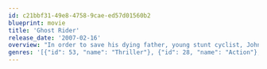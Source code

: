 ```yaml
---
id: c21bbf31-49e8-4758-9cae-ed57d01560b2
blueprint: movie
title: 'Ghost Rider'
release_date: '2007-02-16'
overview: "In order to save his dying father, young stunt cyclist, Johnny Blaze sells his soul to Mephistopheles and sadly parts from the pure-hearted, Roxanne Simpson, the love of his life. Years later, Johnny's path crosses again with Roxanne, now a go-getting reporter, and also with Mephistopheles, who offers to release Johnny's soul if Johnny becomes the fabled, fiery 'Ghost Rider'."
genres: '[{"id": 53, "name": "Thriller"}, {"id": 28, "name": "Action"}, {"id": 14, "name": "Fantasy"}, {"id": 27, "name": "Horror"}]'
---
```

